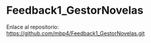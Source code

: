 # Feedback1_GestorNovelas
 
Enlace al repositorio: https://github.com/mbp4/Feedback1_GestorNovelas.git
